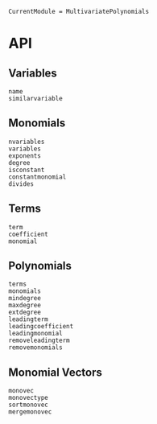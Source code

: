 ```@meta
CurrentModule = MultivariatePolynomials
```

# API

## Variables

```@docs
name
similarvariable
```

## Monomials

```@docs
nvariables
variables
exponents
degree
isconstant
constantmonomial
divides
```

## Terms

```@docs
term
coefficient
monomial
```

## Polynomials

```@docs
terms
monomials
mindegree
maxdegree
extdegree
leadingterm
leadingcoefficient
leadingmonomial
removeleadingterm
removemonomials
```

## Monomial Vectors

```@docs
monovec
monovectype
sortmonovec
mergemonovec
```
